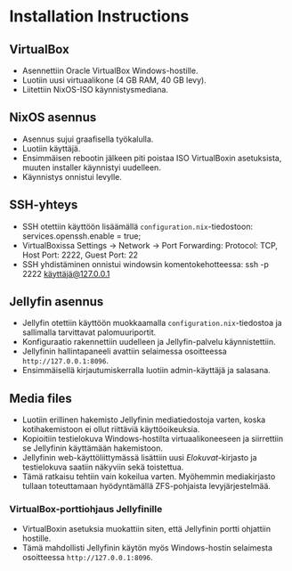# Installation Instructions

## VirtualBox
- Asennettiin Oracle VirtualBox Windows-hostille.
- Luotiin uusi virtuaalikone (4 GB RAM, 40 GB levy).
- Liitettiin NixOS-ISO käynnistysmediana.

## NixOS asennus
- Asennus sujui graafisella työkalulla.
- Luotiin käyttäjä.
- Ensimmäisen rebootin jälkeen piti poistaa ISO VirtualBoxin asetuksista, muuten installer käynnistyi uudelleen.
- Käynnistys onnistui levylle.

## SSH-yhteys
- SSH otettiin käyttöön lisäämällä `configuration.nix`-tiedostoon:
  services.openssh.enable = true;
- VirtualBoxissa Settings -> Network -> Port Forwarding: Protocol: TCP, Host Port: 2222, Guest Port: 22
- SSH yhdistäminen onnistui windowsin komentokehotteessa:
  ssh -p 2222 käyttäjä@127.0.0.1

## Jellyfin asennus
- Jellyfin otettiin käyttöön muokkaamalla `configuration.nix`-tiedostoa ja sallimalla tarvittavat palomuuriportit.
- Konfiguraatio rakennettiin uudelleen ja Jellyfin-palvelu käynnistettiin.
- Jellyfinin hallintapaneeli avattiin selaimessa osoitteessa `http://127.0.0.1:8096`.
- Ensimmäisellä kirjautumiskerralla luotiin admin-käyttäjä ja salasana.

## Media files
- Luotiin erillinen hakemisto Jellyfinin mediatiedostoja varten, koska kotihakemistoon ei ollut riittäviä käyttöoikeuksia.
- Kopioitiin testielokuva Windows-hostilta virtuaalikoneeseen ja siirrettiin se Jellyfinin käyttämään hakemistoon.
- Jellyfinin web-käyttöliittymässä lisättiin uusi *Elokuvat*-kirjasto ja testielokuva saatiin näkyviin sekä toistettua.
- Tämä ratkaisu tehtiin vain kokeilua varten. Myöhemmin mediakirjasto tullaan toteuttamaan hyödyntämällä ZFS-pohjaista levyjärjestelmää.

### VirtualBox-porttiohjaus Jellyfinille
- VirtualBoxin asetuksia muokattiin siten, että Jellyfinin portti ohjattiin hostille.
- Tämä mahdollisti Jellyfinin käytön myös Windows-hostin selaimesta osoitteessa `http://127.0.0.1:8096`.

